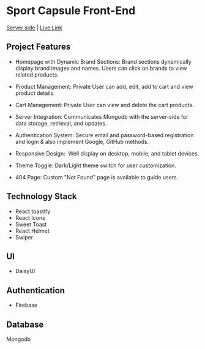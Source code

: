 # Sport Capsule Front-End

[Server side](https://github.com/Shabnaz21/Sport-Capsule-Backend) | [Live Link](https://sport-capsule.web.app)


## Project Features

- Homepage with Dynamic Brand Sections:
 Brand sections dynamically display brand images and names. Users can click on brands to view related products.

- Product Management:
 Private User can add, edit, add to cart and view product details.

- Cart Management: 
 Private User can view and delete the cart products.

- Server Integration:
Communicates Mongodb with the server-side for data storage, retrieval, and updates.

- Authentication System: 
 Secure email and password-based registration and login & also implement Google, GitHub methods.

- Responsive Design: 
 Well display on desktop, mobile, and tablet devices.

- Theme Toggle: 
 Dark/Light theme switch for user customization.

- 404 Page: 
 Custom "Not Found" page is available to guide users.

## Technology Stack
- React toastify
- React Icons
- Sweet Toast
- React Helmet
- Swiper

## UI
- DaisyUI


## Authentication
- Firebase

## Database
Mongodb
